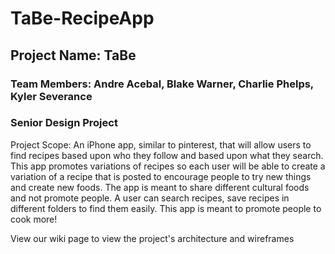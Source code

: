 # TaBe-RecipeApp

## Project Name: TaBe
### Team Members: Andre Acebal, Blake Warner, Charlie Phelps, Kyler Severance
### Senior Design Project

Project Scope: An iPhone app, similar to pinterest, that will allow users to find recipes based upon who they follow and based upon what they search. This app promotes variations of recipes so each user will be able to create a variation of a recipe that is posted to encourage people to try new things and create new foods. The app is meant to share different cultural foods and not promote people. A user can search recipes, save recipes in different folders to find them easily. This app is meant to promote people to cook more!

View our wiki page to view the project's architecture and wireframes 
